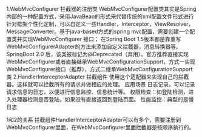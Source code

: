 1.WebMvcConfigurer 拦截器的注册类
WebMvcConfigurer配置类其实是Spring内部的一种配置方式，采用JavaBean的形式来代替传统的xml配置文件形式进行针对框架个性化定制，可以自定义一些Handler，Interceptor，ViewResolver，MessageConverter。基于java-based方式的spring mvc配置，需要创建一个配置类并实现WebMvcConfigurer 接口；
在Spring Boot 1.5版本都是靠重写WebMvcConfigurerAdapter的方法来添加自定义拦截器，消息转换器等。SpringBoot 2.0 后，该类被标记为@Deprecated（弃用）。官方推荐直接实现WebMvcConfigurer或者直接继承WebMvcConfigurationSupport，方式一实现WebMvcConfigurer接口（推荐），方式二继承WebMvcConfigurationSupport类
2.HandlerInterceptorAdapter 拦截组件
使用这个适配器来实现自己的拦截器。这样就可以拦截所有的请求并做相应的处理。
应用场景
    日志记录，可以记录请求信息的日志，以便进行信息监控、信息统计等。
    权限检查：如登陆检测，进入处理器检测是否登陆，如果没有直接返回到登陆页面。
    性能监控：典型的是慢日志
    
1和2的关系
拦截组件HandlerInterceptorAdapter可以有多个，需要注册到WebMvcConfigurer里面，在WebMvcConfigurer里面拦截器是按顺序执行的。